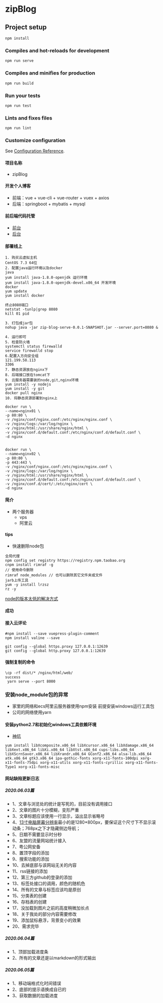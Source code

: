 # zipBlog

## Project setup
```
npm install
```

### Compiles and hot-reloads for development
```
npm run serve
```

### Compiles and minifies for production
```
npm run build
```

### Run your tests
```
npm run test
```

### Lints and fixes files
```
npm run lint
```

### Customize configuration
See [Configuration Reference](https://cli.vuejs.org/config/).

#### 项目名称
+ zipBlog

#### 开发个人博客
+ 前端：vue + vue-cli + vue-router + vuex + axios
+ 后端：springboot + mybatis + mysql

#### 前后端代码托管

+ [前台](https://gitee.com/mcan/zipBlog.git)
+ [后台](https://gitee.com/mcan/zipBlogServer.git)

#### 部署线上

```shell script
1. 购买云虚拟主机
CentOS 7.3 64位
2. 配置java运行环境以及docker
java
yum install java-1.8.0-openjdk 运行环境
yum install java-1.8.0-openjdk-devel.x86_64 开发环境
docker
yum update
yum install docker

终止8080端口
netstat -tunlp|grep 8080
kill 01 pid

3. 打包成jar包
nohup java -jar zip-blog-serve-0.0.1-SNAPSHOT.jar --server.port=8080 &

4. 运行即可
5. 检查防火墙
systemctl status firewalld
service firewalld stop
6.配置入方向安全组
121.199.58.113
3306
7. 静态资源放在nginx下
8. 后端接口放在tomcat下
9. 云服务器需要装的node,git,nginx环境
yum install -y nodejs
yum install -y git
docker pull nginx
10. 将静态资源部署到nginx上

docker run \
--name=nginx01 \
-p 80:80 \
-v /nginx/conf/nginx.conf:/etc/nginx/nginx.conf \
-v /nginx/logs:/var/log/nginx \
-v /nginx/html:/usr/share/nginx/html \
-v /nginx/conf.d/default.conf:/etc/nginx/conf.d/default.conf \
-d nginx


docker run \
--name=nginx02 \
-p 80:80 \
-p 443:443 \
-v /nginx/conf/nginx.conf:/etc/nginx/nginx.conf \
-v /nginx/logs:/var/log/nginx \
-v /nginx/html:/usr/share/nginx/html \
-v /nginx/conf.d/default.conf:/etc/nginx/conf.d/default.conf \
-v /nginx/conf.d/cert/:/etc/nginx/cert \
-d nginx

```

#### 简介
+ 两个服务器
  + vps
  + 阿里云 
#### tips

+ 快速删除node包
````shell script
全局代理
npm config set registry https://registry.npm.taobao.org
cnpm install rimraf -g 
// 使用命令删除 
rimraf node_modules // 也可以删除其它文件夹或文件
jarb上传工具
yum -y install lrzsz
rz -y

````  
[node的版本太低的解决方式](https://segmentfault.com/a/1190000015302680)

#### 成功


#### 接入云评论
```shell script
#npm install --save vuepress-plugin-comment
npm install valine --save

git config --global https.proxy 127.0.0.1:12639
git config --global http.proxy 127.0.0.1:12639
```

#### 强制复制的命令
```shell script
\cp -rf dist/* /nginx/html/web/ 
success
 yarn serve --port 8000
```

### 安装node_module包的异常
+ 家里的网络和ecs阿里云服务器使用npm安装 前提安装windows运行工具包
+ 公司的网络使用yarn

#### 安装python2.7和初始化windows工具依赖环境

+ [神坑](https://www.jianshu.com/p/a48e061ae8fd)
```shell script
yum install libXcomposite.x86_64 libXcursor.x86_64 libXdamage.x86_64 libXext.x86_64 libXi.x86_64 libXtst.x86_64 cups-libs.x86_64 libXScrnSaver.x86_64 libXrandr.x86_64 GConf2.x86_64 alsa-lib.x86_64 atk.x86_64 gtk3.x86_64 ipa-gothic-fonts xorg-x11-fonts-100dpi xorg-x11-fonts-75dpi xorg-x11-utils xorg-x11-fonts-cyrillic xorg-x11-fonts-Type1 xorg-x11-fonts-misc
```

#### 网站缺陷更新日志
##### 2020.06.03篇

+ 1、文章与浏览处的统计是写死的，目前没有调用接口
+ 2、文章的图片十分模糊，变形严重
+ 3、文章标题应该使用一行显示，溢出显示省略号
+ 4、[13寸电脑屏幕分辨率](https://zhidao.baidu.com/question/1050739764072908379.html)最小的是1280*800px，要保证这个尺寸下不显示滚动条；768px之下才隐藏侧边导航；
+ 5、日期不需要显示时分秒
+ 6、友盟的流量网站统计接入
+ 7、粤公网安备
+ 8、置顶字段的添加
+ 9、搜索功能的添加
+ 10、去掉底部与该网站无关的内容
+ 11、rss链接的添加
+ 12、第三方github的登录的添加
+ 13、标签处接口的调用，颜色的随机色
+ 14、所有的文章与标签应该均是原创
+ 15、分类表的创建
+ 16、存档表的创建
+ 17、没加载到图片之前的高度稍微加长点
+ 18、关于我处的部分内容需要修改
+ 19、添加鼠标悬浮，背景变小的效果
+ 20、需求完毕


##### 2020.06.04篇

+ 1、顶部加载进度条
+ 2、所有的文章还是以markdown的形式输出

##### 2020.06.05篇

+ 1、移动端格式化时间错误
+ 2、底部的提示语换成自已的
+ 3、获取数据的加载进度
